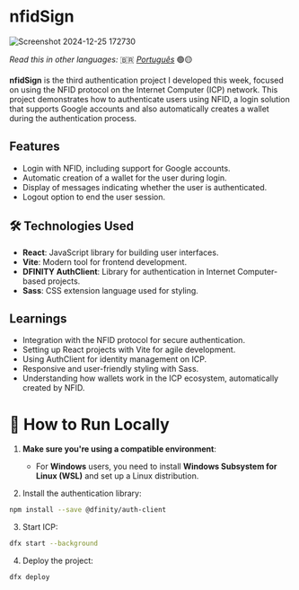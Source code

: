 # nfidSign

![Screenshot 2024-12-25 172730](https://github.com/user-attachments/assets/7e746902-6ddc-482f-86e8-8a6e8c73d50d)

_Read this in other languages:_ 🇧🇷 [_Português_](./src/translations/README-ptBR.md) 🟢🟡

**nfidSign** is the third authentication project I developed this week, focused on using the NFID protocol on the Internet Computer (ICP) network. This project demonstrates how to authenticate users using NFID, a login solution that supports Google accounts and also automatically creates a wallet during the authentication process.

## Features

- Login with NFID, including support for Google accounts.
- Automatic creation of a wallet for the user during login.
- Display of messages indicating whether the user is authenticated.
- Logout option to end the user session.

## 🛠️ Technologies Used

- **React**: JavaScript library for building user interfaces.
- **Vite**: Modern tool for frontend development.
- **DFINITY AuthClient**: Library for authentication in Internet Computer-based projects.
- **Sass**: CSS extension language used for styling.

## Learnings

- Integration with the NFID protocol for secure authentication.
- Setting up React projects with Vite for agile development.
- Using AuthClient for identity management on ICP.
- Responsive and user-friendly styling with Sass.
- Understanding how wallets work in the ICP ecosystem, automatically created by NFID.

# 🚧 How to Run Locally

1. **Make sure you're using a compatible environment**:  
   - For **Windows** users, you need to install **Windows Subsystem for Linux (WSL)** and set up a Linux distribution.

2. Install the authentication library:
```bash
npm install --save @dfinity/auth-client
```

3. Start ICP:
```bash
dfx start --background
```

4. Deploy the project:
```bash
dfx deploy
```
